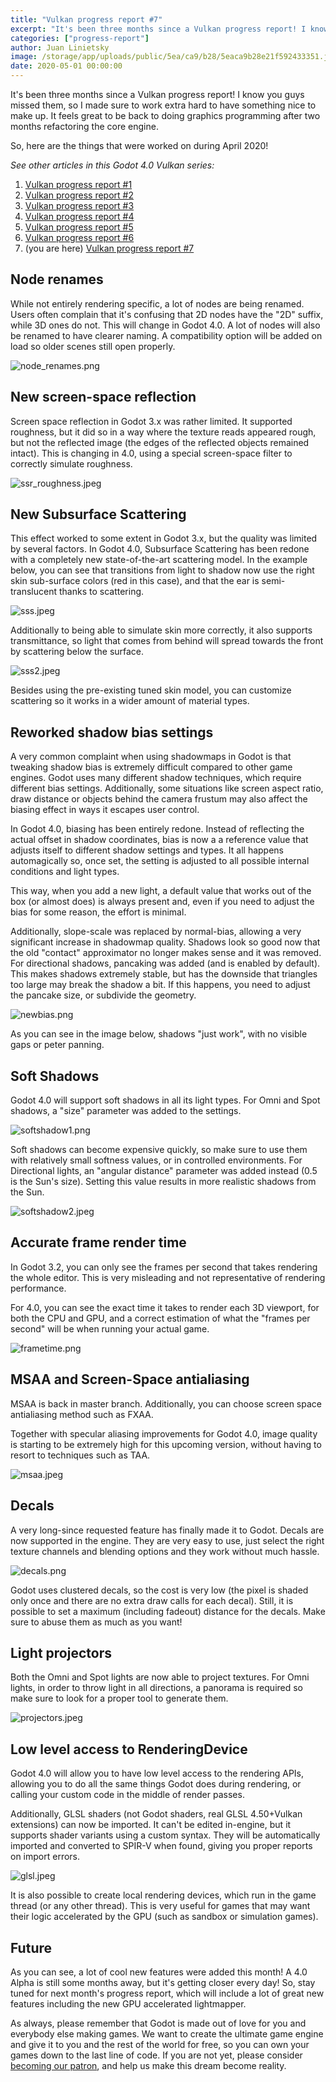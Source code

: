 ```yaml
---
title: "Vulkan progress report #7"
excerpt: "It's been three months since a Vulkan progress report! I know you guys missed them, so I made sure to work extra hard to have something nice to make up. It feels great to be back to doing graphics programming after two months refactoring the core engine."
categories: ["progress-report"]
author: Juan Linietsky
image: /storage/app/uploads/public/5ea/ca9/b28/5eaca9b28e21f592433351.jpeg
date: 2020-05-01 00:00:00
---
```


It's been three months since a Vulkan progress report! I know you guys missed them, so I made sure to work extra hard to have something nice to make up. It feels great to be back to doing graphics programming after two months refactoring the core engine.

So, here are the things that were worked on during April 2020!

*See other articles in this Godot 4.0 Vulkan series:*

1. [Vulkan progress report #1](https://godotengine.org/article/vulkan-progress-report-1)
2. [Vulkan progress report #2](https://godotengine.org/article/vulkan-progress-report-2)
3. [Vulkan progress report #3](https://godotengine.org/article/vulkan-progress-report-3)
4. [Vulkan progress report #4](https://godotengine.org/article/vulkan-progress-report-4)
5. [Vulkan progress report #5](https://godotengine.org/article/vulkan-progress-report-5)
6. [Vulkan progress report #6](https://godotengine.org/article/vulkan-progress-report-6)
7. (you are here) [Vulkan progress report #7](https://godotengine.org/article/vulkan-progress-report-7)

## Node renames

While not entirely rendering specific, a lot of nodes are being renamed. Users often complain that it's confusing that 2D nodes have the "2D" suffix, while 3D ones do not. This will change in Godot 4.0. A lot of nodes will also be renamed to have clearer naming. A compatibility option will be added on load so older scenes still open properly.

![node_renames.png](/storage/app/uploads/public/5ea/c9d/3db/5eac9d3dbbe51072383889.png)

## New screen-space reflection

Screen space reflection in Godot 3.x was rather limited. It supported roughness, but it did so in a way where the texture reads appeared rough, but not the reflected image (the edges of the reflected objects remained intact). This is changing in 4.0, using a special screen-space filter to correctly simulate roughness.

![ssr_roughness.jpeg](/storage/app/uploads/public/5ea/c9d/daa/5eac9ddaaa75f607495001.jpeg)

## New Subsurface Scattering

This effect worked to some extent in Godot 3.x, but the quality was limited by several factors. In Godot 4.0, Subsurface Scattering has been redone with a completely new state-of-the-art scattering model. In the example below, you can see that transitions from light to shadow now use the right skin sub-surface colors (red in this case), and that the ear is semi-translucent thanks to scattering.

![sss.jpeg](/storage/app/uploads/public/5ea/c9e/d77/5eac9ed77de4f353003428.jpeg)

Additionally to being able to simulate skin more correctly, it also supports transmittance, so light that comes from behind will spread towards the front by scattering below the surface.

![sss2.jpeg](/storage/app/uploads/public/5ea/c9f/569/5eac9f5698271747075184.jpeg)

Besides using the pre-existing tuned skin model, you can customize scattering so it works in a wider amount of material types.

## Reworked shadow bias settings

A very common complaint when using shadowmaps in Godot is that tweaking shadow bias is extremely difficult compared to other game engines. Godot uses many different shadow techniques, which require different bias settings. Additionally, some situations like screen aspect ratio, draw distance or objects behind the camera frustum may also affect the biasing effect in ways it escapes user control.

In Godot 4.0, biasing has been entirely redone. Instead of reflecting the actual offset in shadow coordinates, bias is now a a reference value that adjusts itself to different shadow settings and types. It all happens automagically so, once set, the setting is adjusted to all possible internal conditions and light types.

This way, when you add a new light, a default value that works out of the box (or almost does) is always present and,  even if you need to adjust the bias for some reason, the effort is minimal.

Additionally, slope-scale was replaced by normal-bias, allowing a very significant increase in shadowmap quality. Shadows look so good now that the old "contact" approximator no longer makes sense and it was removed. For directional shadows, pancaking was added (and is enabled by default). This makes shadows extremely stable, but has the downside that triangles too large may break the shadow a bit. If this happens, you need to adjust the pancake size, or subdivide the geometry.

![newbias.png](/storage/app/uploads/public/5ea/ca1/762/5eaca17628e6f319355812.png)

As you can see in the image below, shadows "just work", with no visible gaps or peter panning.

## Soft Shadows

Godot 4.0 will support soft shadows in all its light types. For Omni and Spot shadows, a "size" parameter was added to the settings.

![softshadow1.png](/storage/app/uploads/public/5ea/ca2/9c9/5eaca29c9c577395303319.png)

Soft shadows can become expensive quickly, so make sure to use them with relatively small softness values, or in controlled environments. For Directional lights, an "angular distance" parameter was added instead (0.5 is the Sun's size). Setting this value results in more realistic shadows from the Sun.

![softshadow2.jpeg](/storage/app/uploads/public/5ea/ca2/f3d/5eaca2f3d580f007549925.jpeg)

## Accurate frame render time

In Godot 3.2, you can only see the frames per second that takes rendering the whole editor. This is very misleading and not representative of rendering performance.

For 4.0, you can see the exact time it takes to render each 3D viewport, for both the CPU and GPU, and a correct estimation of what the "frames per second" will be when running your actual game.


![frametime.png](/storage/app/uploads/public/5ea/ca3/992/5eaca3992abf2483827201.png)

## MSAA and Screen-Space antialiasing

MSAA is back in master branch. Additionally, you can choose screen space antialiasing method such as FXAA.

Together with specular aliasing improvements for Godot 4.0, image quality is starting to be extremely high for this upcoming version, without having to resort to techniques such as TAA.


![msaa.jpeg](/storage/app/uploads/public/5ea/ca4/184/5eaca41843bd7059021546.jpeg)

## Decals

A very long-since requested feature has finally made it to Godot. Decals are now supported in the engine. They are very easy to use, just select the right texture channels and blending options and they work without much hassle.

![decals.png](/storage/app/uploads/public/5ea/ca4/7fa/5eaca47fa3b0f867779520.png)

Godot uses clustered decals, so the cost is very low (the pixel is shaded only once and there are no extra draw calls for each decal). Still, it is possible to set a maximum (including fadeout) distance for the decals. Make sure to abuse them as much as you want!

## Light projectors

Both the Omni and Spot lights are now able to project textures. For Omni lights, in order to throw light in all directions, a panorama is required so make sure to look for a proper tool to generate them.

![projectors.jpeg](/storage/app/uploads/public/5ea/ca5/6a8/5eaca56a8beaa637264799.jpeg)


## Low level access to RenderingDevice

Godot 4.0 will allow you to have low level access to the rendering APIs, allowing you to do all the same things Godot does during rendering, or calling your custom code in the middle of render passes.

Additionally, GLSL shaders (not Godot shaders, real GLSL 4.50+Vulkan extensions) can now be imported. It can't be edited in-engine, but it supports shader variants using a custom syntax. They will be automatically imported and converted to SPIR-V when found, giving you proper reports on import errors.

![glsl.jpeg](/storage/app/uploads/public/5ea/ca6/6b7/5eaca66b74041506577562.jpeg)

It is also possible to create local rendering devices, which run in the game thread (or any other thread). This is very useful for games that may want their logic accelerated by the GPU (such as sandbox or simulation games).

## Future

As you can see, a lot of cool new features were added this month! A 4.0 Alpha is still some months away, but it's getting closer every day! So, stay tuned for next month's progress report, which will include a lot of great new features including the new GPU accelerated lightmapper.

As always, please remember that Godot is made out of love for you and everybody else making games. We want to create the ultimate game engine and give it to you and the rest of the world for free, so you can own your games down to the last line of code. If you are not yet, please consider [becoming our patron](https://www.patreon.com/godotengine), and help us make this dream become reality.
